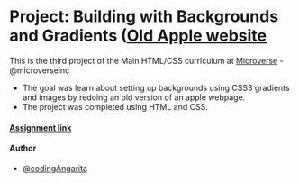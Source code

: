 # Project: Building with Backgrounds and Gradients ([Old Apple website](https://web.archive.org/web/20140301004610/http://www.apple.com/)

This is the third project of the Main HTML/CSS curriculum at [Microverse](https://www.microverse.org/) - @microverseinc
* The goal was learn about setting up backgrounds using CSS3 gradients and images by redoing an old version of an apple webpage. 
* The project was completed using HTML and CSS.

#### [Assignment link](https://www.theodinproject.com/courses/html5-and-css3/lessons/building-with-backgrounds-and-gradients)


#### Author

* [@codingAngarita](https://github.com/codingAngarita)